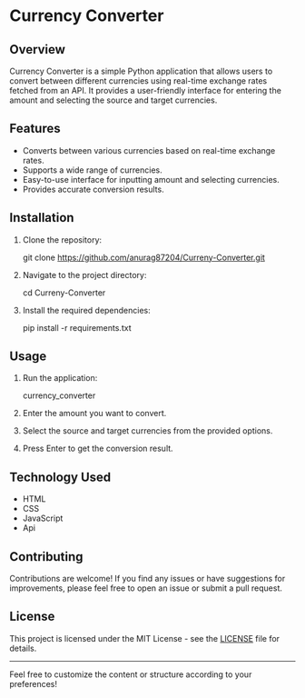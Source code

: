 # Currency Converter

## Overview
Currency Converter is a simple Python application that allows users to convert between different currencies using real-time exchange rates fetched from an API. It provides a user-friendly interface for entering the amount and selecting the source and target currencies.

## Features
- Converts between various currencies based on real-time exchange rates.
- Supports a wide range of currencies.
- Easy-to-use interface for inputting amount and selecting currencies.
- Provides accurate conversion results.

## Installation
1. Clone the repository:
  
   git clone https://github.com/anurag87204/Curreny-Converter.git
   
2. Navigate to the project directory:
  
   cd Curreny-Converter
   
3. Install the required dependencies:
  
   pip install -r requirements.txt
   
## Usage
1. Run the application:
  
    currency_converter
   
2. Enter the amount you want to convert.
3. Select the source and target currencies from the provided options.
4. Press Enter to get the conversion result.

## Technology Used
* HTML
* CSS
* JavaScript
* Api

## Contributing
Contributions are welcome! If you find any issues or have suggestions for improvements, please feel free to open an issue or submit a pull request.

## License
This project is licensed under the MIT License - see the [LICENSE](LICENSE) file for details.

---

Feel free to customize the content or structure according to your preferences!
